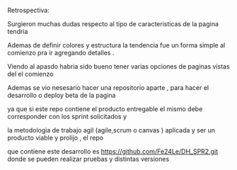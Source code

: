 Retrospectiva:

Surgieron muchas dudas respecto al tipo de  caracteristicas de la pagina tendria

Ademas de definir colores y estructura la tendencia fue un forma simple al comienzo pra ir agregando detalles .

Viendo al apasdo habria sido bueno tener varias opciones de paginas vistas del el comienzo

Ademas se vio nesesario hacer una repositorio aparte , para hacer el desarrollo o deploy beta de la pagina 

ya que si este repo contiene el producto entregable  el mismo debe corresponder con los sprint solicitados y

la metodologia  de trabajo  agil (agile,scrum o canvas ) aplicada y ser un producto  viable y prolijo , el repo 

que contiene este desarrollo es  https://github.com/Fe24Le/DH_SPR2.git  donde se pueden realizar pruebas y distintas versiones 
